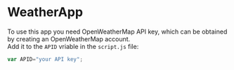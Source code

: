 # WeatherApp
To use this app you need OpenWeatherMap API key, which can be obtained by creating an OpenWeatherMap account.  
Add it to the `APID` vriable in the `script.js` file:
````javascript
var APID="your API key";
````
